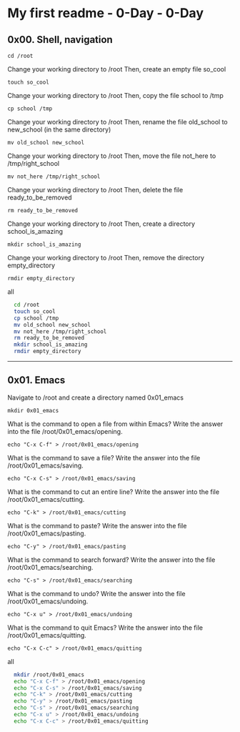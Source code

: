 # My first readme - 0-Day - 0-Day

## 0x00. Shell, navigation

`cd /root`

Change your working directory to /root
Then, create an empty file so_cool

`touch so_cool`

Change your working directory to /root
Then, copy the file school to /tmp

`cp school /tmp`

Change your working directory to /root
Then, rename the file old_school to new_school (in the same directory)

`mv old_school new_school`

Change your working directory to /root
Then, move the file not_here to /tmp/right_school

`mv not_here /tmp/right_school`

Change your working directory to /root
Then, delete the file ready_to_be_removed

`rm ready_to_be_removed`

Change your working directory to /root
Then, create a directory school_is_amazing

`mkdir school_is_amazing`

Change your working directory to /root
Then, remove the directory empty_directory

`rmdir empty_directory`

all

```bash
  cd /root
  touch so_cool
  cp school /tmp
  mv old_school new_school
  mv not_here /tmp/right_school
  rm ready_to_be_removed
  mkdir school_is_amazing
  rmdir empty_directory
```

---

## 0x01. Emacs

Navigate to /root and create a directory named 0x01_emacs

`mkdir 0x01_emacs`

What is the command to open a file from within Emacs?
Write the answer into the file /root/0x01_emacs/opening.

`echo "C-x C-f" > /root/0x01_emacs/opening`

What is the command to save a file?
Write the answer into the file /root/0x01_emacs/saving.

`echo "C-x C-s" > /root/0x01_emacs/saving`

What is the command to cut an entire line?
Write the answer into the file /root/0x01_emacs/cutting.

`echo "C-k" > /root/0x01_emacs/cutting`

What is the command to paste?
Write the answer into the file /root/0x01_emacs/pasting.

`echo "C-y" > /root/0x01_emacs/pasting`

What is the command to search forward?
Write the answer into the file /root/0x01_emacs/searching.

`echo "C-s" > /root/0x01_emacs/searching`

What is the command to undo?
Write the answer into the file /root/0x01_emacs/undoing.

`echo "C-x u" > /root/0x01_emacs/undoing`

What is the command to quit Emacs?
Write the answer into the file /root/0x01_emacs/quitting.

`echo "C-x C-c" > /root/0x01_emacs/quitting`

all

```bash
  mkdir /root/0x01_emacs
  echo "C-x C-f" > /root/0x01_emacs/opening
  echo "C-x C-s" > /root/0x01_emacs/saving
  echo "C-k" > /root/0x01_emacs/cutting
  echo "C-y" > /root/0x01_emacs/pasting
  echo "C-s" > /root/0x01_emacs/searching
  echo "C-x u" > /root/0x01_emacs/undoing
  echo "C-x C-c" > /root/0x01_emacs/quitting
```
